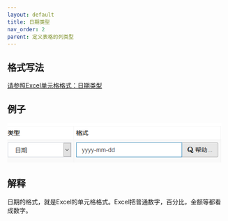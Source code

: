 ```yaml
---
layout: default
title: 日期类型
nav_order: 2
parent: 定义表格的列类型
---
```


## 格式写法

[请参照Excel单元格格式：日期类型](https://support.office.com/zh-cn/article/%e6%8c%89%e6%83%b3%e8%a6%81%e7%9a%84%e6%96%b9%e5%bc%8f%e8%ae%be%e7%bd%ae%e6%97%a5%e6%9c%9f%e6%a0%bc%e5%bc%8f-8e10019e-d5d8-47a1-ba95-db95123d273e?ui=zh-CN&rs=zh-CN&ad=CN)

## 例子

![image](images/image018.png)

## 解释

日期的格式，就是Excel的单元格格式。Excel把普通数字，百分比，金额等都看成数字。
